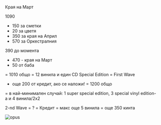 Края на Март

1090
- 150 за сметки
- 20 за цветя
- 350 за края на Април
- 570 за Оркестралния

390 до момента
+ 470 - края на Март
+ 50 от баба

= 1010 общо
= 12 винила и един CD Special Edition = First Wave

+ още 200 от кредит, ако се наложи! = 1200 общо

= в най-минимален случай: 1 super special edition, 3 special vinyl edition-a и 4 винила/2x2


2-nd Wave = ? = Кредит = макс още 5 винила = още 350 кинта


![opus](https://user-images.githubusercontent.com/47673577/53643506-e9385c00-3c3c-11e9-87df-8efcb6ab6309.PNG)
